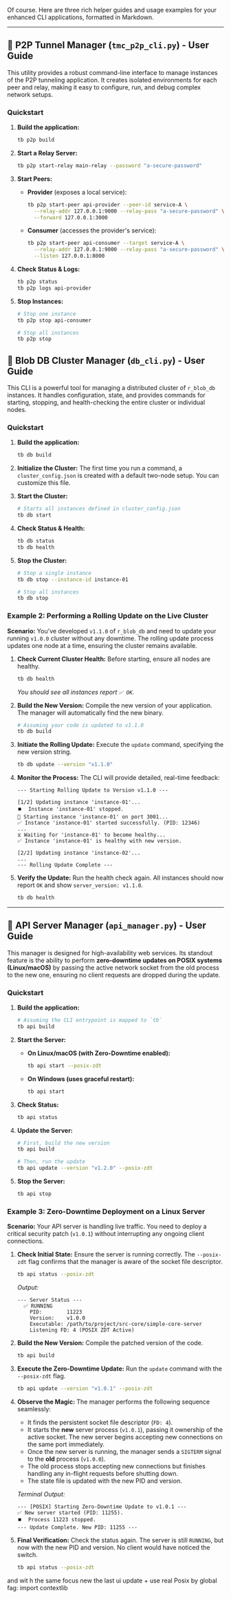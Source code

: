 Of course. Here are three rich helper guides and usage examples for your enhanced CLI applications, formatted in Markdown.

---

## 🚀 P2P Tunnel Manager (`tmc_p2p_cli.py`) - User Guide

This utility provides a robust command-line interface to manage instances of the P2P tunneling application. It creates isolated environments for each peer and relay, making it easy to configure, run, and debug complex network setups.

### Quickstart

1.  **Build the application:**
    ```bash
    tb p2p build
    ```

2.  **Start a Relay Server:**
    ```bash
    tb p2p start-relay main-relay --password "a-secure-password"
    ```

3.  **Start Peers:**
    *   **Provider** (exposes a local service):
        ```bash
        tb p2p start-peer api-provider --peer-id service-A \
          --relay-addr 127.0.0.1:9000 --relay-pass "a-secure-password" \
          --forward 127.0.0.1:3000
        ```
    *   **Consumer** (accesses the provider's service):
        ```bash
        tb p2p start-peer api-consumer --target service-A \
          --relay-addr 127.0.0.1:9000 --relay-pass "a-secure-password" \
          --listen 127.0.0.1:8000
        ```

4.  **Check Status & Logs:**
    ```bash
    tb p2p status
    tb p2p logs api-provider
    ```

5.  **Stop Instances:**
    ```bash
    # Stop one instance
    tb p2p stop api-consumer

    # Stop all instances
    tb p2p stop
    ```

## 🚀 Blob DB Cluster Manager (`db_cli.py`) - User Guide

This CLI is a powerful tool for managing a distributed cluster of `r_blob_db` instances. It handles configuration, state, and provides commands for starting, stopping, and health-checking the entire cluster or individual nodes.

### Quickstart

1.  **Build the application:**
    ```bash
    tb db build
    ```

2.  **Initialize the Cluster:** The first time you run a command, a `cluster_config.json` is created with a default two-node setup. You can customize this file.

3.  **Start the Cluster:**
    ```bash
    # Starts all instances defined in cluster_config.json
    tb db start
    ```

4.  **Check Status & Health:**
    ```bash
    tb db status
    tb db health
    ```

5.  **Stop the Cluster:**
    ```bash
    # Stop a single instance
    tb db stop --instance-id instance-01

    # Stop all instances
    tb db stop
    ```

### Example 2: Performing a Rolling Update on the Live Cluster

**Scenario:** You've developed `v1.1.0` of `r_blob_db` and need to update your running `v1.0.0` cluster without any downtime. The rolling update process updates one node at a time, ensuring the cluster remains available.

1.  **Check Current Cluster Health:**
    Before starting, ensure all nodes are healthy.
    ```bash
    tb db health
    ```
    *You should see all instances report `✅ OK`.*

2.  **Build the New Version:**
    Compile the new version of your application. The manager will automatically find the new binary.
    ```bash
    # Assuming your code is updated to v1.1.0
    tb db build
    ```

3.  **Initiate the Rolling Update:**
    Execute the `update` command, specifying the new version string.
    ```bash
    tb db update --version "v1.1.0"
    ```

4.  **Monitor the Process:**
    The CLI will provide detailed, real-time feedback:
    ```text
    --- Starting Rolling Update to Version v1.1.0 ---

    [1/2] Updating instance 'instance-01'...
    ⏹️  Instance 'instance-01' stopped.
    🚀 Starting instance 'instance-01' on port 3001...
    ✅ Instance 'instance-01' started successfully. (PID: 12346)
    ...
    ⧖ Waiting for 'instance-01' to become healthy...
    ✅ Instance 'instance-01' is healthy with new version.

    [2/2] Updating instance 'instance-02'...
    ...
    --- Rolling Update Complete ---
    ```

5.  **Verify the Update:**
    Run the health check again. All instances should now report `OK` and show `server_version: v1.1.0`.
    ```bash
    tb db health
    ```

---

## 🚀 API Server Manager (`api_manager.py`) - User Guide

This manager is designed for high-availability web services. Its standout feature is the ability to perform **zero-downtime updates on POSIX systems (Linux/macOS)** by passing the active network socket from the old process to the new one, ensuring no client requests are dropped during the update.

### Quickstart

1.  **Build the application:**
    ```bash
    # Assuming the CLI entrypoint is mapped to `tb`
    tb api build
    ```

2.  **Start the Server:**
    *   **On Linux/macOS (with Zero-Downtime enabled):**
        ```bash
        tb api start --posix-zdt
        ```
    *   **On Windows (uses graceful restart):**
        ```bash
        tb api start
        ```

3.  **Check Status:**
    ```bash
    tb api status
    ```

4.  **Update the Server:**
    ```bash
    # First, build the new version
    tb api build

    # Then, run the update
    tb api update --version "v1.2.0" --posix-zdt
    ```

5.  **Stop the Server:**
    ```bash
    tb api stop
    ```

### Example 3: Zero-Downtime Deployment on a Linux Server

**Scenario:** Your API server is handling live traffic. You need to deploy a critical security patch (`v1.0.1`) without interrupting any ongoing client connections.

1.  **Check Initial State:**
    Ensure the server is running correctly. The `--posix-zdt` flag confirms that the manager is aware of the socket file descriptor.
    ```bash
    tb api status --posix-zdt
    ```
    *Output:*
    ```text
    --- Server Status ---
      ✅ RUNNING
        PID:        11223
        Version:    v1.0.0
        Executable: /path/to/project/src-core/simple-core-server
        Listening FD: 4 (POSIX ZDT Active)
    ```

2.  **Build the New Version:**
    Compile the patched version of the code.
    ```bash
    tb api build
    ```

3.  **Execute the Zero-Downtime Update:**
    Run the `update` command with the `--posix-zdt` flag.
    ```bash
    tb api update --version "v1.0.1" --posix-zdt
    ```

4.  **Observe the Magic:**
    The manager performs the following sequence seamlessly:
    *   It finds the persistent socket file descriptor (`FD: 4`).
    *   It starts the **new** server process (`v1.0.1`), passing it ownership of the active socket. The new server begins accepting new connections on the same port immediately.
    *   Once the new server is running, the manager sends a `SIGTERM` signal to the **old** process (`v1.0.0`).
    *   The old process stops accepting new connections but finishes handling any in-flight requests before shutting down.
    *   The state file is updated with the new PID and version.

    *Terminal Output:*
    ```text
    --- [POSIX] Starting Zero-Downtime Update to v1.0.1 ---
    ✅ New server started (PID: 11255).
    ⏹️  Process 11223 stopped.
    --- Update Complete. New PID: 11255 ---
    ```

5.  **Final Verification:**
    Check the status again. The server is still `RUNNING`, but now with the new PID and version. No client would have noticed the switch.
    ```bash
    tb api status --posix-zdt
    ```

and wit h the same focus new the last ui update + use real Posix by global fag: import contextlib


